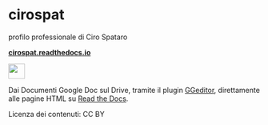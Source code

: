 # cirospat

profilo professionale di Ciro Spataro


[**cirospat.readthedocs.io**](http://cirospat.readthedocs.io)  
<p><img class="imageLeft" style="width: 33px; height: 30px;" src="http://cirospat.readthedocs.io/it/latest/_static/cirospat.jpg">

Dai Documenti Google Doc sul Drive, tramite il plugin [GGeditor](http://googledocs.readthedocs.io), direttamente alle pagine HTML su [Read the Docs](https://readthedocs.org/).

Licenza dei contenuti: CC BY 




